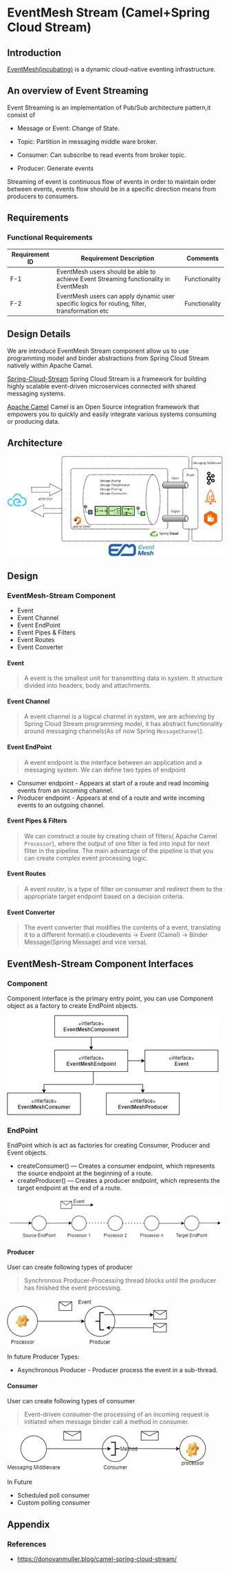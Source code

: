 # EventMesh Stream (Camel+Spring Cloud Stream)

## Introduction

[EventMesh(incubating)](https://github.com/apache/incubator-eventmesh) is a dynamic
cloud-native eventing infrastructure.

## An overview of Event Streaming

Event Streaming is an implementation of Pub/Sub architecture pattern,it consist of

- Message or Event: Change of State.

- Topic: Partition in messaging middle ware broker.

- Consumer: Can subscribe to read events from broker topic.

- Producer: Generate events

Streaming of event is continuous flow of events in order to maintain order between events, events flow should be in a specific direction means from producers to consumers.

## Requirements

### Functional Requirements

| Requirement ID | Requirement Description | Comments |
| -------------- | ----------------------- | -------- |
| F-1            | EventMesh users should be able to achieve Event Streaming functionality in EventMesh | Functionality |
| F-2            | EventMesh users can apply dynamic user specific logics for routing, filter, transformation etc | Functionality |

## Design Details

We are introduce EventMesh Stream component allow us to use programming model and binder abstractions
from Spring Cloud Stream natively within Apache Camel.

[Spring-Cloud-Stream](https://spring.io/projects/spring-cloud-stream) Spring Cloud Stream is a framework for building
highly scalable event-driven microservices connected with shared messaging systems.

[Apache Camel](https://camel.apache.org/) Camel is an Open Source integration framework that empowers you to quickly
and easily integrate various systems consuming or producing data.

## Architecture

![eventmesh-stream-arch](../../images/eventmesh-stream-arch.png?raw=true)

## Design

### EventMesh-Stream Component

- Event
- Event Channel
- Event EndPoint
- Event Pipes & Filters
- Event Routes
- Event Converter

#### Event

> A event is the smallest unit for transmitting data in system. It structure divided into headers, body and attachments.

#### Event Channel

> A event channel is a logical channel in system, we are achieving by Spring Cloud Stream programming model, it has abstract functionality around messaging channels(As of now Spring `MessageChannel`).

#### Event EndPoint

> A event endpoint is the interface between an application and a messaging system. We can define two types of endpoint

- Consumer endpoint - Appears at start of a route and read incoming events from an incoming channel.
- Producer endpoint - Appears at end of a route and write incoming events to an outgoing channel.

#### Event Pipes & Filters

> We can construct a route by creating chain of filters( Apache Camel `Processor`), where the output of one filter is fed into input for next filter in the pipeline.
The main advantage of the pipeline is that you can create complex event processing logic.

#### Event Routes

> A event router, is a type of filter on consumer and redirect them to the appropriate target endpoint based on a decision criteria.

#### Event Converter

> The event converter that modifies the contents of a event, translating it to a different format(i.e cloudevents -> Event (Camel) -> Binder Message(Spring Message) and vice versa).

## EventMesh-Stream Component Interfaces

### Component

Component interface is the primary entry point, you can use Component object as a factory to create EndPoint objects.

![eventmesh-stream-component-interface](../../images/features/eventmesh-stream-component-interface.png?raw=true)

### EndPoint

EndPoint which is act as factories for creating Consumer, Producer and Event objects.

- createConsumer() — Creates a consumer endpoint, which represents the source endpoint at the beginning of a route.
- createProducer() — Creates a producer endpoint, which represents the target endpoint at the end of a route.

![eventmesh-stream-component-routes](../../images/features/eventmesh-stream-component-routes.png?raw=true)

#### Producer

User can create following types of producer
> Synchronous Producer-Processing thread blocks until the producer has finished the event processing.

![eventmesh-stream-sync-producer](../../images/features/eventmesh-stream-sync-producer.png?raw=true)

In future Producer Types:

- Asynchronous Producer - Producer process the event in a sub-thread.

#### Consumer

User can create following types of consumer
> Event-driven consumer-the processing of an incoming request is initiated when message binder call a method in consumer.

![eventmesh-stream-event_driven-consumer](../../images/features/eventmesh-stream-event_driven-consumer.png?raw=true)

In Future

- Scheduled poll consumer
- Custom polling consumer

## Appendix

### References

- <https://donovanmuller.blog/camel-spring-cloud-stream/>
